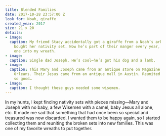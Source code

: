 ```yaml
---
title: Blended Families
date: 2017-10-28 23:57:00 Z
look_for: Noah, giraffe
created_year: 2017
size: 21 x 20
details:
- image: 
  caption: My friend Stacy accidentally got a giraffe from a Noah’s ark set when she
    bought her nativity set. Now he’s part of their manger every year, so I added
    one into my wreath.
- image: 
  caption: Single dad Joseph. He’s cool—he’s got his dog and a lamb.
- image: 
  caption: This Mary and Joseph came from an antique store on Magazine Street in New
    Orleans. Their Jesus came from an antique mall in Austin. Reunited and it feels
    so good…
- image: 
  caption: I thought these guys needed some wisemen.
---
```


In my hunts, I kept finding nativity sets with pieces missing—Mary and Joseph with no baby, a few Wisemen with a camel, baby Jesus all alone, etc. It made me sad that something that had once been so special and treasured was now discarded. I wanted them to be happy again, so I started collecting them and reuniting the broken sets into new families. This was one of my favorite wreaths to put together.